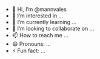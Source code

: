 - 👋 Hi, I’m @mannvales
- 👀 I’m interested in ...
- 🌱 I’m currently learning ...
- 💞️ I’m looking to collaborate on ...
- 📫 How to reach me ...
- 😄 Pronouns: ...
- ⚡ Fun fact: ...

<!---
mannvales/mannvales is a ✨ special ✨ repository because its `README.md` (this file) appears on your GitHub profile.
You can click the Preview link to take a look at your changes.
--->
